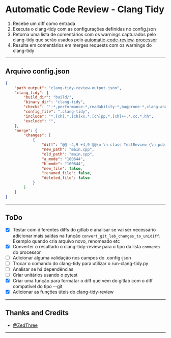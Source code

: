 # Automatic Code Review - Clang Tidy
1. Recebe um diff como entrada
2. Executa o clang-tidy com as configurações definidas no config.json
3. Retorna uma lista de comentários com os warnings capturados pelo clang-tidy que serão usados pelo [automatic-code-review-processor](https://github.com/automatic-code-review/automatic-code-review-processor)
4. Resulta em comentários em merges requests com os warnings do clang-tidy

---

## Arquivo config.json
```json
{
    "path_output": "clang-tidy-review-output.json",
    "clang_tidy": {
        "build_dir": "build/",
        "binary_dir": "clang-tidy",
        "checks": "'-*,performance-*,readability-*,bugprone-*,clang-analyzer-*,cppcoreguidelines-*,mpi-*,misc-*'",
        "config_file": ".clang-tidy",
        "include": "*.[ch],*.[ch]xx,*.[ch]pp,*.[ch]++,*.cc,*.hh",
        "exclude": "",
    },
    "merge": {
        "changes": [
            {
                "diff": "@@ -4,9 +4,9 @@\n \n class TestReview {\n public:\n-  int name1;\n   std::string name2;\n   std::string name3;\n+  int name1;\n };\n \n std::string hello(std::string name) {\n",
                "new_path": "main.cpp",
                "old_path": "main.cpp",
                "a_mode": "100644",
                "b_mode": "100644",
                "new_file": false,
                "renamed_file": false,
                "deleted_file": false
            }
        ]
    }
}
```

--- 

## ToDo 
- [X] Testar com diferentes diffs do gitlab e analisar se vai ser necessário adicionar mais saídas na função `convert_git_lab_changes_to_unidiff`. Exemplo quando cria arquivo novo, renomeado etc
- [X] Converter o resultado o clang-tidy-review para o tipo da lista `comments` do processor
- [ ] Adicionar alguma validação nos campos do .config-json
- [ ] Trocar o comando do clang-tidy para utilizar o run-clang-tidy.py
- [ ] Analisar se há dependências 
- [ ] Criar unitários usando o pytest
- [X] Criar uma função para formatar o diff que vem do gitlab com o diff compatível do tipo --git
- [X] Adicionar as funções úteis do clang-tidy-review

---

## Thanks and Credits
- [@ZedThree](https://github.com/ZedThree)

---

